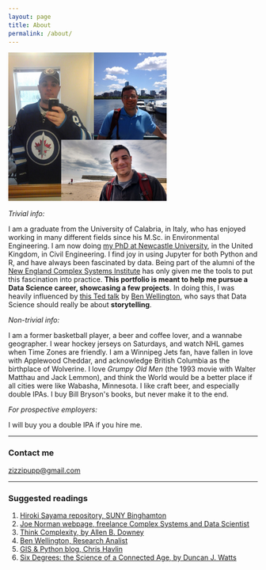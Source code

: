 ```yaml
---
layout: page
title: About
permalink: /about/
---
```


<img src="/images/collage.png" width="320" height="300"> 



*Trivial info:*

I am a graduate from the University of Calabria, in Italy, who has enjoyed working in many different fields since his M.Sc. in Environmental Engineering. I am now doing [my PhD at Newcastle University](https://research.ncl.ac.uk/water/people/phdstudents/francescocastellani/), in the United Kingdom, in Civil Engineering. I find joy in using Jupyter for both Python and R, and have always been fascinated by data. Being part of the alumni of the [New England Complex Systems Institute](https://en.wikipedia.org/wiki/New_England_Complex_Systems_Institute) has only given me the tools to put this fascination into practice. **This portfolio is meant to help me pursue a Data Science career, showcasing a few projects**. In doing this, I was heavily influenced by [this Ted talk](https://www.youtube.com/watch?v=6xsvGYIxJok) by [Ben Wellington](https://www.ted.com/speakers/ben_wellington), who says that Data Science should really be about **storytelling**.


*Non-trivial info:*

I am a former basketball player, a beer and coffee lover, and a wannabe geographer. I wear hockey jerseys on Saturdays, and watch NHL games when Time Zones are friendly. I am a Winnipeg Jets fan, have fallen in love with Applewood Cheddar, and acknowledge British Columbia as the birthplace of Wolverine. I love *Grumpy Old Men* (the 1993 movie with Walter Matthau and Jack Lemmon), and think the World would be a better place if all cities were like Wabasha, Minnesota. I like craft beer, and especially double IPAs. I buy Bill Bryson's books, but never make it to the end.


*For prospective employers:*

I will buy you a double IPA if you hire me.

---

### Contact me

[zizzipupp@gmail.com](mailto:zizzipupp@gmail.com)

---
### Suggested readings
1. [Hiroki Sayama repository, SUNY Binghamton](bingweb.binghamton.edu/~sayama/)
2. [Joe Norman webpage, freelance Complex Systems and Data Scientist](http://jwnorman.com/)
3. [Think Complexity, by Allen B. Downey](http://greenteapress.com/complexity/)
4. [Ben Wellington, Research Analist](https://about.me/benwellington)
5. [GIS & Python blog, Chris Havlin](https://chrishavlin.wordpress.com)
6. [Six Degrees: the Science of a Connected Age, by Duncan J. Watts](https://www.amazon.co.uk/Six-Degrees-Science-Connected-Age/dp/0099444968)


